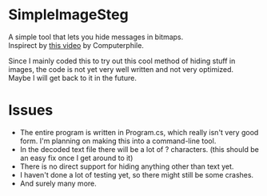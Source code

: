 # SimpleImageSteg 
 A simple tool that lets you hide messages in bitmaps.  
 Inspirect by [this video](https://www.youtube.com/watch?v=TWEXCYQKyDc) by Computerphile.

 Since I mainly coded this to try out this cool method of hiding stuff in images, the code is not yet very well written and not very optimized.  
 Maybe I will get back to it in the future.
 
 
# Issues
 - The entire program is written in Program.cs, which really isn't very good form. I'm planning on making this into a command-line tool.
 - In the decoded text file there will be a lot of ? characters. (this should be an easy fix once I get around to it)
 - There is no direct support for hiding anything other than text yet.
 - I haven't done a lot of testing yet, so there might still be some crashes.
 - And surely many more.